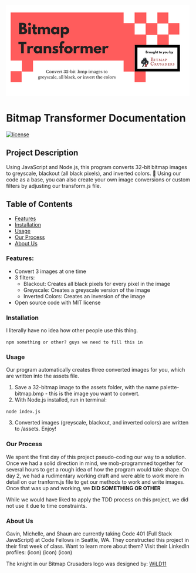 ![Bitmap Transformer](./assets/BitmapTransformer.png)

# Bitmap Transformer Documentation
[![license](https://img.shields.io/github/license/mashape/apistatus.svg)]()

## Project Description
Using JavaScript and Node.js, this program converts 32-bit bitmap images to greyscale, blackout (all black pixels), and inverted colors. :art: Using our code as a base, you can also create your own image conversions or custom filters by adjusting our transform.js file.  

## Table of Contents
+ [Features](#features)
+ [Installation](#installation)
+ [Usage](#usage)
+ [Our Process](#our-process)
+ [About Us](#about-us)

### Features:
+ Convert 3 images at one time
+ 3 filters:
  + Blackout: Creates all black pixels for every pixel in the image
  + Greyscale: Creates a greyscale version of the image
  + Inverted Colors: Creates an inversion of the image
+ Open source code with MIT license

### Installation
I literally have no idea how other people use this thing.

`npm something or other? guys we need to fill this in`

### Usage
Our program automatically creates three converted images for you, which are written into the assets file.

1. Save a 32-bitmap image to the assets folder, with the name palette-bitmap.bmp - this is the image you want to convert.
2. With Node.js installed, run in terminal:

`node index.js`

3. Converted images (greyscale, blackout, and inverted colors) are written to /assets. Enjoy!

### Our Process
We spent the first day of this project pseudo-coding our way to a solution. Once we had a solid direction in mind, we mob-programmed together for several hours to get a rough idea of how the program would take shape. On day 2, we had a rudimentary working draft and were able to work more in detail on our tranform.js file to get our methods to work and write images. Once that was up and working, we **DID SOMETHING OR OTHER**

While we would have liked to apply the TDD process on this project, we did not use it due to time constraints.

### About Us
Gavin, Michelle, and Shaun are currently taking Code 401 (Full Stack JavaScript) at Code Fellows in Seattle, WA. They constructed this project in their first week of class. Want to learn more about them? Visit their LinkedIn profiles:
(icon) (icon) (icon)

The knight in our Bitmap Crusaders logo was designed by: [WiLD11]('http://www.wild11.newgrounds.com')
